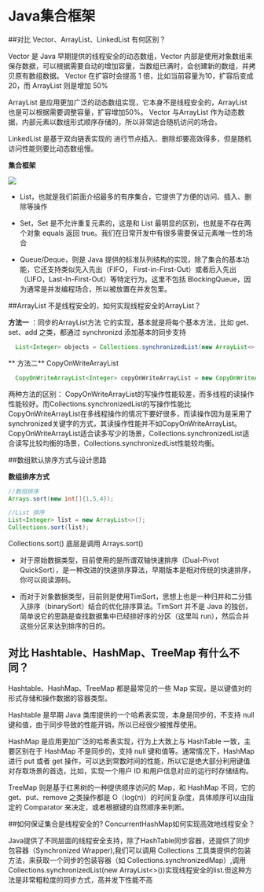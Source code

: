 # Java集合框架

##对比 Vector、ArrayList、LinkedList 有何区别？

Vector 是 Java 早期提供的线程安全的动态数组，Vector 内部是使用对象数组来保存数据，可以根据需要自动的增加容量，当数组已满时，会创建新的数组，并拷贝原有数组数据。
Vector 在扩容时会提高 1 倍，比如当前容量为10，扩容后变成20，而 ArrayList 则是增加 50%

ArrayList 是应用更加广泛的动态数组实现，它本身不是线程安全的，ArrayList 也是可以根据需要调整容量，扩容增加50%。
Vector 与ArrayList 作为动态数据，内部元素以数组形式顺序存储的，所以非常适合随机访问的场合。

LinkedList 是基于双向链表实现的 进行节点插入、删除却要高效得多，但是随机访问性能则要比动态数组慢。

**集合框架**

![](https://static001.geekbang.org/resource/image/67/c7/675536edf1563b11ab7ead0def1215c7.png)

- List，也就是我们前面介绍最多的有序集合，它提供了方便的访问、插入、删除等操作

- Set，Set 是不允许重复元素的，这是和 List 最明显的区别，也就是不存在两个对象 equals 返回 true。我们在日常开发中有很多需要保证元素唯一性的场合

- Queue/Deque，则是 Java 提供的标准队列结构的实现，除了集合的基本功能，它还支持类似先入先出（FIFO， First-in-First-Out）或者后入先出（LIFO，Last-In-First-Out）等特定行为。这里不包括 BlockingQueue，因为通常是并发编程场合，所以被放置在并发包里。

##ArrayList 不是线程安全的，如何实现线程安全的ArrayList？

**方法一** ：同步的ArrayList方法
它的实现，基本就是将每个基本方法，比如 get、set、add 之类，都通过 synchronizd 添加基本的同步支持
```java
  List<Integer> objects = Collections.synchronizedList(new ArrayList<>());

```
** 方法二** CopyOnWriteArrayList
```java
  CopyOnWriteArrayList<Integer> copyOnWriteArrayList = new CopyOnWriteArrayList<>();
```
两种方法的区别：
CopyOnWriteArrayList的写操作性能较差，而多线程的读操作性能较好。而Collections.synchronizedList的写操作性能比CopyOnWriteArrayList在多线程操作的情况下要好很多，而读操作因为是采用了synchronized关键字的方式，其读操作性能并不如CopyOnWriteArrayList。
CopyOnWriteArrayList适合读多写少的场景，Collections.synchronizedList适合读写比较均衡的场景，Collections.synchronizedList性能较均衡。

##数组默认排序方式与设计思路

**数组排序方式**

```java
//数组排序
Arrays.sort(new int[]{1,5,4});

//List 排序
List<Integer> list = new ArrayList<>();
Collections.sort(list);
```
Collections.sort() 底层是调用 Arrays.sort()

- 对于原始数据类型，目前使用的是所谓双轴快速排序（Dual-Pivot QuickSort），是一种改进的快速排序算法，早期版本是相对传统的快速排序，你可以阅读源码。

- 而对于对象数据类型，目前则是使用TimSort，思想上也是一种归并和二分插入排序（binarySort）结合的优化排序算法。TimSort 并不是 Java 的独创，简单说它的思路是查找数据集中已经排好序的分区（这里叫 run），然后合并这些分区来达到排序的目的。


## 对比 Hashtable、HashMap、TreeMap 有什么不同？

Hashtable、HashMap、TreeMap 都是最常见的一些 Map 实现，是以键值对的形式存储和操作数据的容器类型。

Hashtable 是早期 Java 类库提供的一个哈希表实现，本身是同步的，不支持 null 键和值，由于同步导致的性能开销，所以已经很少被推荐使用。

HashMap 是应用更加广泛的哈希表实现，行为上大致上与 HashTable 一致，主要区别在于 HashMap 不是同步的，支持 null 键和值等。通常情况下，HashMap 进行 put 或者 get 操作，可以达到常数时间的性能，所以它是绝大部分利用键值对存取场景的首选，比如，实现一个用户 ID 和用户信息对应的运行时存储结构。

TreeMap 则是基于红黑树的一种提供顺序访问的 Map，和 HashMap 不同，它的 get、put、remove 之类操作都是 O（log(n)）的时间复杂度，具体顺序可以由指定的 Comparator 来决定，或者根据键的自然顺序来判断。

##如何保证集合是线程安全的? ConcurrentHashMap如何实现高效地线程安全？

Java提供了不同层面的线程安全支持，除了HashTable同步容器，还提供了同步包容器（Synchronized Wrapper),我们可以调用 Collections 工具类提供的包装方法，来获取一个同步的包装容器（如 Collections.synchronizedMap）,调用Collections.synchronizedList(new ArrayList<>())实现线程安全的list.但这种方法是非常粗粒度的同步方式，高并发下性能不高













